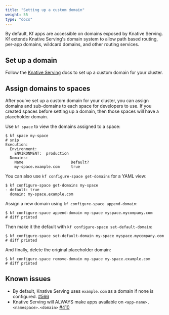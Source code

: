 ```yaml
---
title: "Setting up a custom domain"
weight: 55
type: "docs"
---
```


By default, Kf apps are accessible on domains exposed by Knative Serving.
Kf extends Knative Serving's domain system to allow path based routing, per-app domains, wildcard domains, and other routing services.

## Set up a domain

Follow the [Knative Serving](https://knative.dev/docs/serving/using-a-custom-domain/) docs to set up a custom domain for your cluster.

## Assign domains to spaces

After you've set up a custom domain for your cluster, you can assign domains and sub-domains to each space for developers to use.
If you created spaces before setting up a domain, then those spaces will have a placeholder domain.

Use `kf space` to view the domains assigned to a space:

```
$ kf space my-space
# snip
Execution:
  Environment:
    ENVIRONMENT:  production
  Domains:
    Name                     Default?
    my-space.example.com     true
```

You can also use `kf configure-space get-domains` for a YAML view:

```
$ kf configure-space get-domains my-space
- default: true
  domain: my-space.example.com
```

Assign a new domain using `kf configure-space append-domain`:

```
$ kf configure-space append-domain my-space myspace.mycompany.com
# diff printed
```

Then make it the default with `kf configure-space set-default-domain`:

```
$ kf configure-space set-default-domain my-space myspace.mycompany.com
# diff printed
```

And finally, delete the original placeholder domain:

```
$ kf configure-space remove-domain my-space my-space.example.com
# diff printed
```

## Known issues

* By default, Knative Serving uses `example.com` as a domain if none is configured. [#566](https://github.com/google/kf/issues/566)
* Knative Serving will ALWAYS make apps available on `<app-name>.<namespace>.<domain>` [#410](https://github.com/google/kf/issues/410)
